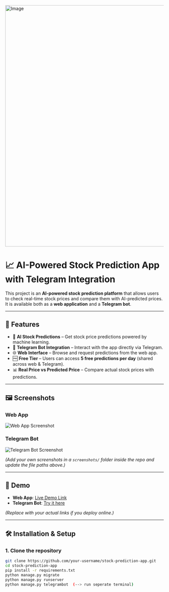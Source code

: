 <img width="1366" height="768" alt="Image" src="https://github.com/user-attachments/assets/3d7974df-9ba7-4288-bc32-d190d856d554" />

# 📈 AI-Powered Stock Prediction App with Telegram Integration

This project is an **AI-powered stock prediction platform** that allows users to check real-time stock prices and compare them with AI-predicted prices.  
It is available both as a **web application** and a **Telegram bot**.

---

## 🚀 Features
- 🔮 **AI Stock Predictions** – Get stock price predictions powered by machine learning.  
- 💬 **Telegram Bot Integration** – Interact with the app directly via Telegram.  
- 🌐 **Web Interface** – Browse and request predictions from the web app.  
- 🆓 **Free Tier** – Users can access **5 free predictions per day** (shared across web & Telegram).  
- 📊 **Real Price vs Predicted Price** – Compare actual stock prices with predictions.  

---

## 🖼️ Screenshots

### Web App
![Web App Screenshot](screenshots/web_app.png)

### Telegram Bot
![Telegram Bot Screenshot](screenshots/telegram_bot.png)

*(Add your own screenshots in a `screenshots/` folder inside the repo and update the file paths above.)*

---

## 🎥 Demo

- **Web App**: [Live Demo Link](https://your-demo-link.com)  
- **Telegram Bot**: [Try it here](https://t.me/your_bot_username)  

*(Replace with your actual links if you deploy online.)*

---

## 🛠️ Installation & Setup

### 1. Clone the repository
```bash
git clone https://github.com/your-username/stock-prediction-app.git
cd stock-prediction-app
pip install -r requirements.txt
python manage.py migrate
python manage.py runserver
python manage.py telegrambot  (--> run seperate terminal)




